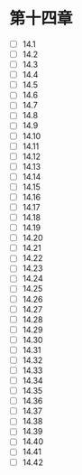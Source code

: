 # 第十四章
- [ ] 14.1
- [ ] 14.2
- [ ] 14.3
- [ ] 14.4
- [ ] 14.5
- [ ] 14.6
- [ ] 14.7
- [ ] 14.8
- [ ] 14.9
- [ ] 14.10
- [ ] 14.11
- [ ] 14.12
- [ ] 14.13
- [ ] 14.14
- [ ] 14.15
- [ ] 14.16
- [ ] 14.17
- [ ] 14.18
- [ ] 14.19
- [ ] 14.20
- [ ] 14.21
- [ ] 14.22
- [ ] 14.23
- [ ] 14.24
- [ ] 14.25
- [ ] 14.26
- [ ] 14.27
- [ ] 14.28
- [ ] 14.29
- [ ] 14.30
- [ ] 14.31
- [ ] 14.32
- [ ] 14.33
- [ ] 14.34
- [ ] 14.35
- [ ] 14.36
- [ ] 14.37
- [ ] 14.38
- [ ] 14.39
- [ ] 14.40
- [ ] 14.41
- [ ] 14.42
